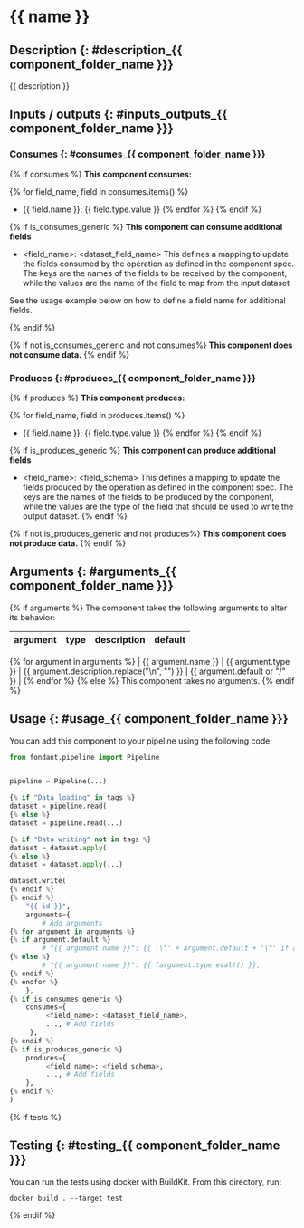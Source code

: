 # {{ name }}

## Description {: #description_{{ component_folder_name }}}
{{ description }}

## Inputs / outputs  {: #inputs_outputs_{{ component_folder_name }}}

### Consumes  {: #consumes_{{ component_folder_name }}}
{% if consumes %}
**This component consumes:**

{% for field_name, field in consumes.items() %}
- {{ field.name }}: {{ field.type.value }}
{% endfor %}
{% endif %}

{% if is_consumes_generic %}
**This component can consume additional fields**
- <field_name>: <dataset_field_name>
This defines a mapping to update the fields consumed by the operation as defined in the component spec.
The keys are the names of the fields to be received by the component, while the values are 
the name of the field to map from the input dataset

See the usage example below on how to define a field name for additional fields.

{% endif %}

{% if not is_consumes_generic and not consumes%}
**This component does not consume data.**
{% endif %}



### Produces {: #produces_{{ component_folder_name }}}
{% if produces %}
**This component produces:**

{% for field_name, field in produces.items() %}
- {{ field.name }}: {{ field.type.value }}
{% endfor %}
{% endif %}

{% if is_produces_generic %}
**This component can produce additional fields**
- <field_name>: <field_schema>
This defines a mapping to update the fields produced by the operation as defined in the component spec.
The keys are the names of the fields to be produced by the component, while the values are 
the type of the field that should be used to write the output dataset.
{% endif %}

{% if not is_produces_generic and not produces%}
**This component does not produce data.**
{% endif %}

## Arguments {: #arguments_{{ component_folder_name }}}

{% if arguments %}
The component takes the following arguments to alter its behavior:

| argument | type | description | default |
| -------- | ---- | ----------- | ------- |
{% for argument in arguments %}
| {{ argument.name }} | {{ argument.type }} | {{ argument.description.replace("\n", "") }} | {{ argument.default or "/" }} |
{% endfor %}
{% else %}
This component takes no arguments.
{% endif %}

## Usage {: #usage_{{ component_folder_name }}}

You can add this component to your pipeline using the following code:

```python
from fondant.pipeline import Pipeline


pipeline = Pipeline(...)

{% if "Data loading" in tags %}
dataset = pipeline.read(
{% else %}
dataset = pipeline.read(...)

{% if "Data writing" not in tags %}
dataset = dataset.apply(
{% else %}
dataset = dataset.apply(...)

dataset.write(
{% endif %}
{% endif %}
    "{{ id }}",
    arguments={
        # Add arguments
{% for argument in arguments %}
{% if argument.default %}
        # "{{ argument.name }}": {{ '\"' + argument.default + '\"' if argument.default is string else argument.default }},
{% else %}
        # "{{ argument.name }}": {{ (argument.type|eval)() }},
{% endif %}
{% endfor %}
    },
{% if is_consumes_generic %}
    consumes={
         <field_name>: <dataset_field_name>,
         ..., # Add fields
     },
{% endif %}
{% if is_produces_generic %}
    produces={
         <field_name>: <field_schema>,
         ..., # Add fields
    },
{% endif %}
)
```

{% if tests %}
## Testing {: #testing_{{ component_folder_name }}}

You can run the tests using docker with BuildKit. From this directory, run:
```
docker build . --target test
```
{% endif %}
